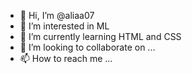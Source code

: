- 👋 Hi, I’m @aliaa07
- 👀 I’m interested in ML
- 🌱 I’m currently learning HTML and CSS
- 💞️ I’m looking to collaborate on ...
- 📫 How to reach me ...

<!---
aliaa07/aliaa07 is a ✨ special ✨ repository because its `README.md` (this file) appears on your GitHub profile.
You can click the Preview link to take a look at your changes.
--->
